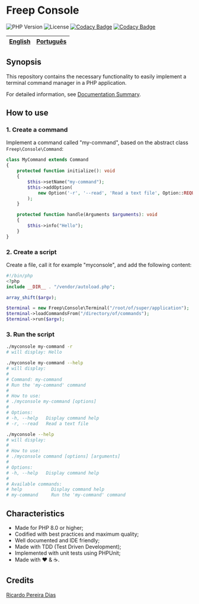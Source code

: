 # Freep Console

![PHP Version](https://img.shields.io/badge/php-%5E8.0-blue)
![License](https://img.shields.io/badge/license-MIT-blue)
[![Codacy Badge](https://app.codacy.com/project/badge/Coverage/5a911e53f0cc421282d847d323f50203)](https://www.codacy.com/gh/ricardopedias/freep-console/dashboard?utm_source=github.com&utm_medium=referral&utm_content=ricardopedias/freep-console&utm_campaign=Badge_Coverage)
[![Codacy Badge](https://app.codacy.com/project/badge/Grade/5a911e53f0cc421282d847d323f50203)](https://www.codacy.com/gh/ricardopedias/freep-console/dashboard?utm_source=github.com&amp;utm_medium=referral&amp;utm_content=ricardopedias/freep-console&amp;utm_campaign=Badge_Grade)

[English](readme.md) | [Português](./docs/pt-br/leiame.md)
-- | --

## Synopsis

This repository contains the necessary functionality to easily implement a terminal command manager in a PHP application.

For detailed information, see [Documentation Summary](docs/en/index.md).

## How to use

### 1. Create a command

Implement a command called "my-command", based on the abstract class `Freep\Console\Command`:

```php
class MyCommand extends Command
{
    protected function initialize(): void
    {
        $this->setName("my-command");
        $this->addOption(
            new Option('-r', '--read', 'Read a text file', Option::REQUIRED)
        );
    }

    protected function handle(Arguments $arguments): void
    {
        $this->info("Hello");
    }
}
```

### 2. Create a script

Create a file, call it for example "myconsole", and add the following content:

```php
#!/bin/php
<?php
include __DIR__ . "/vendor/autoload.php";

array_shift($argv);

$terminal = new Freep\Console\Terminal("/root/of/super/application");
$terminal->loadCommandsFrom("/directory/of/commands");
$terminal->run($argv);
```

### 3. Run the script

```bash
./myconsole my-command -r
# will display: Hello
```

```bash
./myconsole my-command --help
# will display:
#
# Command: my-command
# Run the 'my-command' command
# 
# How to use:
# ./myconsole my-command [options]
# 
# Options:
# -h, --help   Display command help
# -r, --read   Read a text file
```

```bash
./myconsole --help
# will display:
#
# How to use:
# ./myconsole command [options] [arguments]
# 
# Options:
# -h, --help   Display command help
#
# Available commands:
# help           Display command help
# my-command     Run the 'my-command' command
```

## Characteristics

- Made for PHP 8.0 or higher;
- Codified with best practices and maximum quality;
- Well documented and IDE friendly;
- Made with TDD (Test Driven Development);
- Implemented with unit tests using PHPUnit;
- Made with :heart: &amp; :coffee:.
## Credits

[Ricardo Pereira Dias](https://www.ricardopedias.com.br)
